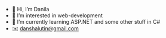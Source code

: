 - 👋 Hi, I’m Danila
- 👀 I’m interested in web-development
- 🌱 I’m currently learning ASP.NET and some other stuff in C#
- ✉️ danshalutin@gmail.com


